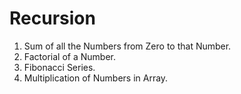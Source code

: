 # Recursion

1. Sum of all the Numbers from Zero to that Number.
2. Factorial of a Number.
3. Fibonacci Series.
4. Multiplication of Numbers in Array.
